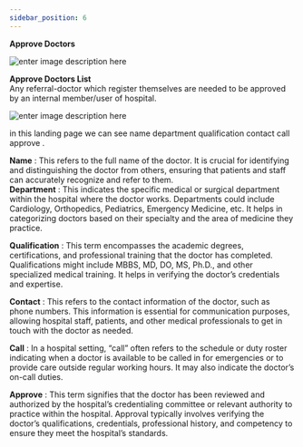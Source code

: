 ```yaml
---
sidebar_position: 6
---
```




**Approve Doctors**

![enter image description
here](https://res.cloudinary.com/teleopdassets/image/upload/v1717154091/Screenshot_2024-05-31_164436_v4bqzr.png)

**Approve Doctors List**  
Any referral-doctor which register themselves are needed to be approved by an
internal member/user of hospital.

![enter image description
here](https://res.cloudinary.com/teleopdassets/image/upload/v1717154264/Screenshot_2024-05-31_164726_lcln3y.png)

in this landing page we can see name department qualification contact call
approve .

**Name** : This refers to the full name of the doctor. It is crucial for
identifying and distinguishing the doctor from others, ensuring that patients
and staff can accurately recognize and refer to them.  
**Department** : This indicates the specific medical or surgical department
within the hospital where the doctor works. Departments could include
Cardiology, Orthopedics, Pediatrics, Emergency Medicine, etc. It helps in
categorizing doctors based on their specialty and the area of medicine they
practice.

**Qualification** : This term encompasses the academic degrees,
certifications, and professional training that the doctor has completed.
Qualifications might include MBBS, MD, DO, MS, Ph.D., and other specialized
medical training. It helps in verifying the doctor’s credentials and
expertise.

**Contact** : This refers to the contact information of the doctor, such as
phone numbers. This information is essential for communication purposes,
allowing hospital staff, patients, and other medical professionals to get in
touch with the doctor as needed.

**Call** : In a hospital setting, “call” often refers to the schedule or duty
roster indicating when a doctor is available to be called in for emergencies
or to provide care outside regular working hours. It may also indicate the
doctor’s on-call duties.

**Approve** : This term signifies that the doctor has been reviewed and
authorized by the hospital’s credentialing committee or relevant authority to
practice within the hospital. Approval typically involves verifying the
doctor’s qualifications, credentials, professional history, and competency to
ensure they meet the hospital’s standards.
